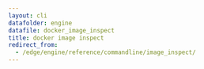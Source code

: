 ```yaml
---
layout: cli
datafolder: engine
datafile: docker_image_inspect
title: docker image inspect
redirect_from:
  - /edge/engine/reference/commandline/image_inspect/
---
```

